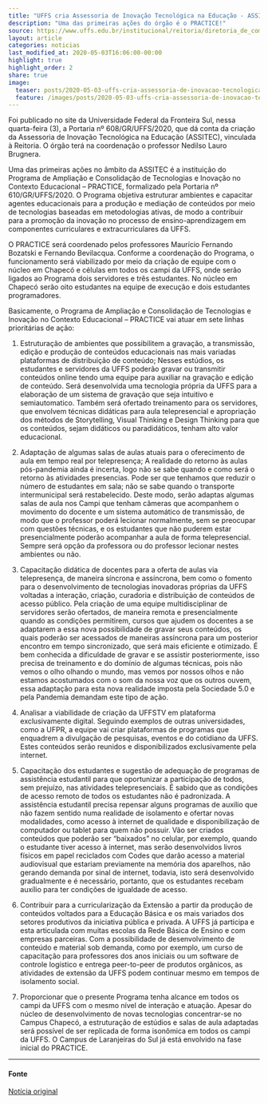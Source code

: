 ```yaml
---
title: "UFFS cria Assessoria de Inovação Tecnológica na Educação - ASSITEC"
description: "Uma das primeiras ações do órgão é o PRACTICE!"
source: https://www.uffs.edu.br/institucional/reitoria/diretoria_de_comunicacao_social/noticias/uffs-cria-assessoria-de-inovacao-tecnologica-na-educacao-assitec
layout: article
categories: noticias
last_modified_at: 2020-05-03T16:06:00-00:00
highlight: true
highlight_order: 2
share: true
image:
  teaser: posts/2020-05-03-uffs-cria-assessoria-de-inovacao-tecnologica-na-educacao-assitec.png
  feature: /images/posts/2020-05-03-uffs-cria-assessoria-de-inovacao-tecnologica-na-educacao-assitec.png
---
```


Foi publicado no site da Universidade Federal da Fronteira Sul, nessa quarta-feira (3), a Portaria nº 608/GR/UFFS/2020, que dá conta da criação da Assessoria de Inovação Tecnológica na Educação (ASSITEC), vinculada à Reitoria. O órgão terá na coordenação o professor Nedilso Lauro Brugnera.

Uma das primeiras ações no âmbito da ASSITEC é a instituição do Programa de Ampliação e Consolidação de Tecnologias e Inovação no Contexto Educacional – PRACTICE, formalizado pela Portaria nº 610/GR/UFFS/2020. O Programa objetiva estruturar ambientes e capacitar agentes educacionais para a produção e mediação de conteúdos por meio de tecnologias baseadas em metodologias ativas, de modo a contribuir para a promoção da inovação no processo de ensino-aprendizagem em componentes curriculares e extracurriculares da UFFS.

O PRACTICE será coordenado pelos professores Maurício Fernando Bozatski e Fernando Bevilacqua. Conforme a coordenação do Programa, o funcionamento será viabilizado por meio da criação de equipe com o núcleo em Chapecó e células em todos os campi da UFFS, onde serão ligados ao Programa dois servidores e três estudantes. No núcleo em Chapecó serão oito estudantes na equipe de execução e dois estudantes programadores.

Basicamente, o Programa de Ampliação e Consolidação de Tecnologias e Inovação no Contexto Educacional – PRACTICE vai atuar em sete linhas prioritárias de ação:

1) Estruturação de ambientes que possibilitem a gravação, a transmissão, edição e produção de conteúdos educacionais nas mais variadas plataformas de distribuição de conteúdo; Nesses estúdios, os estudantes e servidores da UFFS poderão gravar ou transmitir conteúdos online tendo uma equipe para auxiliar na gravação e edição de conteúdo. Será desenvolvida uma tecnologia própria da UFFS para a elaboração de um sistema de gravação que seja intuitivo e semiautomatico. Também será ofertado treinamento para os servidores, que envolvem técnicas didáticas para aula telepresencial e apropriação dos métodos de Storytelling, Visual Thinking e Design Thinking para que os conteúdos, sejam didáticos ou paradidáticos, tenham alto valor educacional.

2) Adaptação de algumas salas de aulas atuais para o oferecimento de aula em tempo real por telepresença; A realidade do retorno às aulas pós-pandemia ainda é incerta, logo não se sabe quando e como será o retorno às atividades presencias. Pode ser que tenhamos que reduzir o número de estudantes em sala; não se sabe quando o transporte intermunicipal será restabelecido. Deste modo, serão adaptas algumas salas de aula nos Campi que tenham câmeras que acompanhem o movimento do docente e um sistema automático de transmissão, de modo que o professor poderá lecionar normalmente, sem se preocupar com questões técnicas, e os estudantes que não puderem estar presencialmente poderão acompanhar a aula de forma telepresencial. Sempre será opção da professora ou do professor lecionar nestes ambientes ou não.

3) Capacitação didática de docentes para a oferta de aulas via telepresença, de maneira síncrona e assíncrona, bem como o fomento para o desenvolvimento de tecnologias inovadoras próprias da UFFS voltadas a interação, criação, curadoria e distribuição de conteúdos de acesso público. Pela criação de uma equipe multidisciplinar de servidores serão ofertados, de maneira remota e presencialmente quando as condições permitirem, cursos que ajudem os docentes a se adaptarem a essa nova possibilidade de gravar seus conteúdos, os quais poderão ser acessados de maneiras assíncrona para um posterior encontro em tempo sincronizado, que será mais eficiente e otimizado. É bem conhecida a dificuldade de gravar e se assistir posteriormente, isso precisa de treinamento e do domínio de algumas técnicas, pois não vemos o olho olhando o mundo, mas vemos por nossos olhos e não estamos acostumados com o som da nossa voz que os outros ouvem, essa adaptação para esta nova realidade imposta pela Sociedade 5.0 e pela Pandemia demandam este tipo de ação.

4) Analisar a viabilidade de criação da UFFSTV em plataforma exclusivamente digital. Seguindo exemplos de outras universidades, como a UFPR, a equipe vai criar plataformas de programas que enquadrem a divulgação de pesquisas, eventos e do cotidiano da UFFS. Estes conteúdos serão reunidos e disponibilizados exclusivamente pela internet.

5) Capacitação dos estudantes e sugestão de adequação de programas de assistência estudantil para que oportunizar a participação de todos, sem prejuízo, nas atividades telepresenciais. É sabido que as condições de acesso remoto de todos os estudantes não é padronizada. A assistência estudantil precisa repensar alguns programas de auxílio que não fazem sentido numa realidade de isolamento e ofertar novas modalidades, como acesso à internet de qualidade e disponibilização de computador ou tablet para quem não possuir. Vão ser criados conteúdos que poderão ser “baixados” no celular, por exemplo, quando o estudante tiver acesso à internet, mas serão desenvolvidos livros físicos em papel reciclados com Codes que darão acesso a material audiovisual que estariam previamente na memória dos aparelhos, não gerando demanda por sinal de internet, todavia, isto será desenvolvido gradualmente e é necessário, portanto, que os estudantes recebam auxílio para ter condições de igualdade de acesso.

6) Contribuir para a curricularização da Extensão a partir da produção de conteúdos voltados para a Educação Básica e os mais variados dos setores produtivos da iniciativa pública e privada. A UFFS já participa e esta articulada com muitas escolas da Rede Básica de Ensino e com empresas parceiras. Com a possibilidade de desenvolvimento de conteúdo e material sob demanda, como por exemplo, um curso de capacitação para professores dos anos iniciais ou um software de controle logístico e entrega peer-to-peer de produtos orgânicos, as atividades de extensão da UFFS podem continuar mesmo em tempos de isolamento social.

7) Proporcionar que o presente Programa tenha alcance em todos os campi da UFFS com o mesmo nível de interação e atuação. Apesar do núcleo de desenvolvimento de novas tecnologias concentrar-se no Campus Chapecó, a estruturação de estúdios e salas de aula adaptadas será possível de ser replicada de forma isonômica em todos os campi da UFFS. O Campus de Laranjeiras do Sul já está envolvido na fase inicial do PRACTICE.

---
#### Fonte
[Notícia original]({{page.source}})
